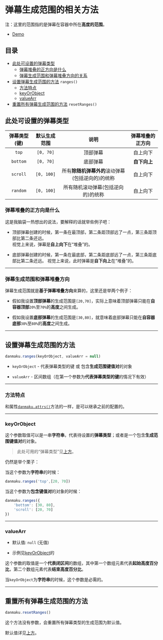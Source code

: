 # 弹幕生成范围的相关方法

注：这里的范围指的是弹幕在容器中所在**高度的范围**。

* [Demo](https://ndanmaku.xbottle.top/#限定弹幕生成范围)  

## 目录

* [此处可设置的弹幕类型](#此处可设置的弹幕类型)  
    * [弹幕堆叠的正方向是什么](#弹幕堆叠的正方向是什么)  
    * [弹幕生成范围和弹幕堆叠方向的关系](#弹幕生成范围和弹幕堆叠方向)  
* [设置弹幕生成范围的方法](#设置弹幕生成范围的方法) `ranges()`
    * [方法特点](#方法特点)
    * [keyOrObject](#keyorobject)
    * [valueArr](#valuearr)
* [重置所有弹幕生成范围的方法](#重置所有弹幕生成范围的方法) `resetRanges()` 

## 此处可设置的弹幕类型

| 弹幕类型(键) | 默认生成范围|说明 | 弹幕堆叠的正方向 |
|:---:|:---:|:---:|:---:|
|`top`|`[0, 70]`|顶部弹幕 | 自上向下 |
|`bottom`|`[0, 70]`|底部弹幕 | **自下向上** |
|`scroll`|`[0, 100]`|所有**除随机弹幕外的**滚动弹幕(包括逆向的)的统称| 自上向下 |
|`random`|`[0, 100]`|所有随机滚动弹幕(包括逆向的)的统称| 自上向下 |  

### 弹幕堆叠的正方向是什么

这是我脑袋一热想出的说法，要解释的话就举些例子吧：

* 顶部弹幕创建的时候，第一条在最顶部，第二条距顶部远了一点，第三条距顶部比第二条还远。  
    视觉上来说，弹幕是**自上向下**在“堆叠”的。

* 底部弹幕创建的时候，第一条在最底部，第二条距底部远了一点，第三条距底部比第二条还远。
    视觉上来说，此时弹幕是**自下向上**在“堆叠”的。

------

### 弹幕生成范围和弹幕堆叠方向

弹幕生成范围就是**基于弹幕堆叠方向**来算的，这里还是举两个例子：

* 假如我设置**顶部弹幕**的生成范围是`[20,70]`，实际上意味着顶部弹幕只能在**自容器顶部**`20%`至`70%`的**高度**之间生成。

* 假如我设置**底部弹幕**的生成范围是`[30,80]`，就意味着底部弹幕只能在**自容器底部**`30%`至`80%`的**高度**之间生成。

------

## 设置弹幕生成范围的方法

```javascript
danmaku.ranges(keyOrObject, valueArr = null)
```

* `keyOrObject` - 代表弹幕类型的键 或 包含**生成范围键值对**的对象

* `valueArr` - 区间数组（在第一个参数为**代表弹幕类型的键**的情况下有效）  

------

### 方法特点

和属性[`danmaku.attrs()`](attributes.md#方法特点)方法的一样，是可以继承之前的配置的。

------

### keyOrObject

这个参数取值可以是一串**字符串**，代表待设置的**弹幕类型**；或者是一个包含**生成范围键值对**的对象。 

> 此处可用的“弹幕类型”见[上方](#此处可设置的弹幕类型)。  

仍然是举个栗子：

当这个参数为**字符串**的时候：

```javascript
danmaku.ranges('top',[20, 70])
```

当这个参数为**包含键值对**的对象的时候：

```javascript
danmaku.ranges({
    'bottom': [30, 80],
    'scroll': [20, 70]
})
```

------

### valueArr

* 默认值: `null` (无值)

* 示例见[keyOrObject](#keyorobject)的  

这个参数的取值是一个**代表闭区间**的数组，其中第一个数组元素代表**起始高度百分比**，第二个数组元素代表**结束高度百分比**。  

当`keyOrObject`为**字符串**的时候，这个参数是必需的。

------

## 重置所有弹幕生成范围的方法

```javascript
danmaku.resetRanges()
```

这个方法没有参数，会重置所有弹幕类型的生成范围为默认值。  

默认值详见[上方](#此处可设置的弹幕类型)。  